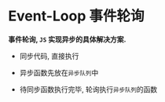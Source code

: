 # Event-Loop 事件轮询

**事件轮询, `JS` 实现异步的具体解决方案.**

- 同步代码, 直接执行

- 异步函数先放在`异步队列`中

- 待同步函数执行完毕, 轮询执行`异步队列`的函数